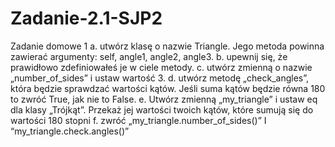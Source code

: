 # Zadanie-2.1-SJP2
 Zadanie domowe 1 
 a.	utwórz klasę o nazwie Triangle. Jego metoda powinna zawierać argumenty: self, angle1, angle2, angle3. 
 b.	upewnij się, że prawidłowo zdefiniowałeś je w ciele metody. 
 c.	utwórz zmienną o nazwie „number_of_sides” i ustaw wartość 3. 
 d.	utwórz metodę „check_angles”, która będzie sprawdzać wartości kątów. Jeśli suma kątów będzie równa 180 to zwróć True, jak nie to False. 
 e.	Utwórz zmienną „my_triangle” i ustaw eq dla klasy „Trójkąt”. Przekaż jej wartości twoich kątów, które sumują się do wartości 180 stopni 
 f.	zwróć „my_triangle.number_of_sides()” I “my_triangle.check.angles()”
